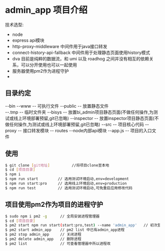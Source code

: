 # admin_app    项目介绍

技术选型:
* node 
* express  api模块
* http-proxy-middleware 中间件用于java接口转发
* connect-history-api-fallback 中间件用于处理静态页面使用history模式
* dva 目前是纯粹的数据流，和 umi 以及 roadhog 之间并没有相互的依赖关系，可以分开使用也可以一起使用
* 服务器使用pm2作为进程守护
* 

## 目录约定

--bin
   --www              -- 可执行文件
--public              -- 放置静态文件  
   --.tmp             -- 临时文件夹
   --bisys            -- 放置bi_admin项目静态页面(不做任何操作,为测试或线上环境部署预留,git已忽略)
   --inspector        -- 放置inspector项目静态页面(不做任何操作,为测试或线上环境部署预留,git已忽略)
--src                 -- 项目核心代码
   -- proxy           -- 接口转发模块 
   -- routes          --node内部api模块
--app.js              -- 项目的入口文件


## 使用

```bash
$ git clone [git地址]          //将项目clone至本地
$ cd [项目目录]
$ npm i
$ npm run start         // 选用测试环境启动,env=development
$ npm run start:pro     // 选用线上环境启动,env=production
$ npm run test          // 选用测试环境启动,可免重启应用修改代码
```

## 项目使用pm2作为项目的进程守护

```bash
$ sudo npm i pm2 -g      // 全局安装进程管理器
$ cd [项目目录]
$ pm2 start npm run start(start:pro,test) --name 'admin_app'   // 初次登录
$ pm2 start admin_app    // pm2 list 中已有admin_app进程
$ pm2 stop admin_app     // 关闭进程
$ pm2 delete admin_app   // 删除进程
$ pm2 list               // 可查看管理器中所以进程改
```
## 
